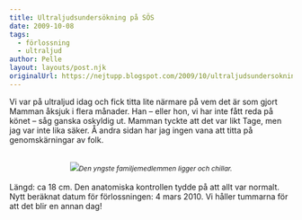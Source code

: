 ```yaml
---
title: Ultraljudsundersökning på SÖS
date: 2009-10-08
tags: 
  - förlossning
  - ultraljud	
author: Pelle
layout: layouts/post.njk
originalUrl: https://nejtupp.blogspot.com/2009/10/ultraljudsundersokning-pa-sos.html
---
```


Vi var på ultraljud idag och fick titta lite närmare på vem det är som gjort Mamman åksjuk i flera månader. Han – eller hon, vi har inte fått reda på könet – såg ganska oskyldig ut. Mamman tyckte att det var likt Tage, men jag var inte lika säker. Å andra sidan har jag ingen vana att titta på genomskärningar av folk.<br><br><div style="text-align: center;"><img src="../../../../img/lagolina-ultaljud2.png"><span style="font-size:85%;"><span style="font-style: italic;">Den yngste familjemedlemmen ligger och chillar.</span></span><br></div><br>Längd: ca 18 cm. Den anatomiska kontrollen tydde på att allt var normalt. Nytt beräknat datum för förlossningen: 4 mars 2010. Vi håller tummarna för att det blir en annan dag!
<!-- no comments on this post -->